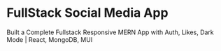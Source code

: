 # FullStack Social Media App

Built a Complete Fullstack Responsive MERN App with Auth, Likes, Dark Mode | React, MongoDB, MUI

